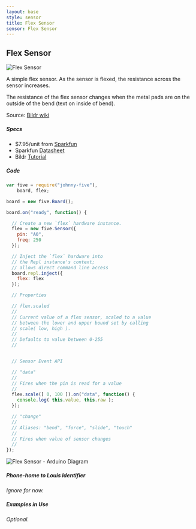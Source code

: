 ```yaml
---
layout: base
style: sensor
title: Flex Sensor
sensor: Flex Sensor
---
```

##	Flex Sensor

![Flex Sensor](https://dlnmh9ip6v2uc.cloudfront.net//images/products/1/0/2/6/4/10264-01.jpg)

A simple flex sensor. As the sensor is flexed, the resistance across the sensor increases.  

The resistance of the flex sensor changes when the metal pads are on the outside of the bend (text on inside of bend).  

Source: [Bildr wiki](http://wiki.bildr.org/index.php/Flex_Sensor)



##### Specs

*	$7.95/unit from [Sparkfun](https://www.sparkfun.com/products/250)
*	Sparkfun [Datasheet](https://www.sparkfun.com/datasheets/Sensors/Flex/flex22.pdf)
*	Bildr [Tutorial](http://bildr.org/2012/11/flex-sensor-arduino/)



##### Code
```javascript
var five = require("johnny-five"),
    board, flex;

board = new five.Board();

board.on("ready", function() {

  // Create a new `flex` hardware instance.
  flex = new five.Sensor({
    pin: "A0",
    freq: 250
  });

  // Inject the `flex` hardware into
  // the Repl instance's context;
  // allows direct command line access
  board.repl.inject({
    flex: flex
  });

  // Properties

  // flex.scaled
  //
  // Current value of a flex sensor, scaled to a value
  // between the lower and upper bound set by calling
  // scale( low, high ).
  //
  // Defaults to value between 0-255
  //


  // Sensor Event API

  // "data"
  //
  // Fires when the pin is read for a value
  //
  flex.scale([ 0, 100 ]).on("data", function() {
    console.log( this.value, this.raw );
  });

  // "change"
  //
  // Aliases: "bend", "force", "slide", "touch"
  //
  // Fires when value of sensor changes
  //
});
```

![Flex Sensor - Arduino Diagram](https://raw.github.com/site2site/object-oriented-office/master/docs/images/flex_sensor_diagram.png)

##### Phone-home to Louis Identifier

_Ignore for now._

##### Examples in Use

_Optional._
